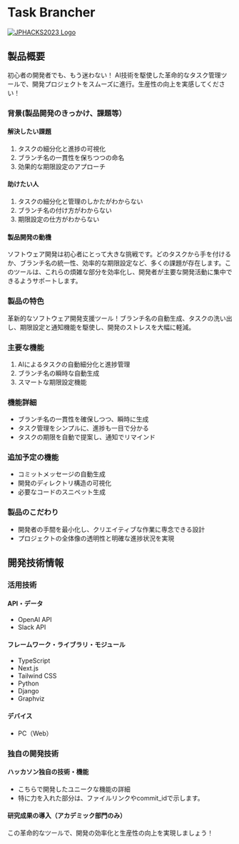 # Task Brancher

[![JPHACKS2023 Logo](https://jphacks.com/wp-content/uploads/2023/07/JPHACKS2023_ogp.png)](https://www.youtube.com/watch?v=yYRQEdfGjEg)

## 製品概要
初心者の開発者でも、もう迷わない！
AI技術を駆使した革命的なタスク管理ツールで、開発プロジェクトをスムーズに進行。生産性の向上を実感してください！


### 背景(製品開発のきっかけ、課題等）

#### 解決したい課題
1. タスクの細分化と進捗の可視化
2. ブランチ名の一貫性を保ちつつの命名
3. 効果的な期限設定のアプローチ

#### 助けたい人
1. タスクの細分化と管理のしかたがわからない
2. ブランチ名の付け方がわからない
3. 期限設定の仕方がわからない

#### 製品開発の動機
ソフトウェア開発は初心者にとって大きな挑戦です。どのタスクから手を付けるか、ブランチ名の統一性、効率的な期限設定など、多くの課題が存在します。このツールは、これらの煩雑な部分を効率化し、開発者が主要な開発活動に集中できるようサポートします。


### 製品の特色
革新的なソフトウェア開発支援ツール！ブランチ名の自動生成、タスクの洗い出し、期限設定と通知機能を駆使し、開発のストレスを大幅に軽減。


### 主要な機能
1. AIによるタスクの自動細分化と進捗管理
2. ブランチ名の瞬時な自動生成
3. スマートな期限設定機能


### 機能詳細
- ブランチ名の一貫性を確保しつつ、瞬時に生成
- タスク管理をシンプルに、進捗も一目で分かる
- タスクの期限を自動で提案し、通知でリマインド


### 追加予定の機能
- コミットメッセージの自動生成
- 開発のディレクトリ構造の可視化
- 必要なコードのスニペット生成


### 製品のこだわり
- 開発者の手間を最小化し、クリエイティブな作業に専念できる設計
- プロジェクトの全体像の透明性と明確な進捗状況を実現



## 開発技術情報

### 活用技術
#### API・データ
* OpenAI API
* Slack API

#### フレームワーク・ライブラリ・モジュール
* TypeScript
* Next.js
* Tailwind CSS
* Python
* Django
* Graphviz

#### デバイス
* PC（Web）


### 独自の開発技術
#### ハッカソン独自の技術・機能
* こちらで開発したユニークな機能の詳細
* 特に力を入れた部分は、ファイルリンクやcommit_idで示します。

#### 研究成果の導入（アカデミック部門のみ）

この革命的なツールで、開発の効率化と生産性の向上を実現しましょう！
